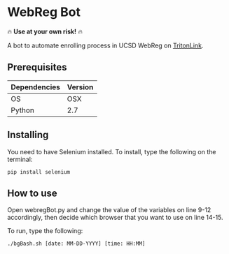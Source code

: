 # WebReg Bot

:fire: **Use at your own risk!** :fire:

A bot to automate enrolling process in UCSD WebReg on [TritonLink](https://act.ucsd.edu/webreg2).

## Prerequisites

| Dependencies  | Version       |
| ------------- |---------------|
| OS            | OSX           |
| Python        | 2.7           |

## Installing

You need to have Selenium installed. To install, type the following on the terminal:    
```
pip install selenium
```

## How to use

Open webregBot.py and change the value of the variables on line 9-12 accordingly, then decide which browser that you want to use on line 14-15.

To run, type the following:   
```
./bgBash.sh [date: MM-DD-YYYY] [time: HH:MM]
```
